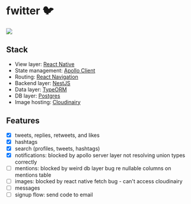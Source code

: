 # fwitter 🐦
![](https://i.imgur.com/wtdugOg.png)

## Stack
- View layer: [React Native](https://reactnative.dev/)
- State management: [Apollo Client](https://www.apollographql.com/docs/react/)
- Routing: [React Navigation](https://reactnavigation.org/)
- Backend layer: [NestJS](https://nestjs.com/)
- Data layer: [TypeORM](https://typeorm.io/#/)
- DB layer: [Postgres](https://www.postgresql.org/)
- Image hosting: [Cloudinairy](https://cloudinary.com/)

## Features
- [x] tweets, replies, retweets, and likes
- [x] hashtags
- [x] search (profiles, tweets, hashtags)
- [x] notifications: blocked by apollo server layer not resolving union types correctly
- [ ] mentions: blocked by weird db layer bug re nullable columns on mentions table
- [ ] images: blocked by react native fetch bug - can't access cloudinairy
- [ ] messages
- [ ] signup flow: send code to email
